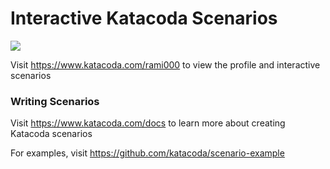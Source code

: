 # Interactive Katacoda Scenarios

[![](http://shields.katacoda.com/katacoda/rami000/count.svg)](https://www.katacoda.com/rami000 "Get your profile on Katacoda.com")

Visit https://www.katacoda.com/rami000 to view the profile and interactive scenarios

### Writing Scenarios
Visit https://www.katacoda.com/docs to learn more about creating Katacoda scenarios

For examples, visit https://github.com/katacoda/scenario-example
